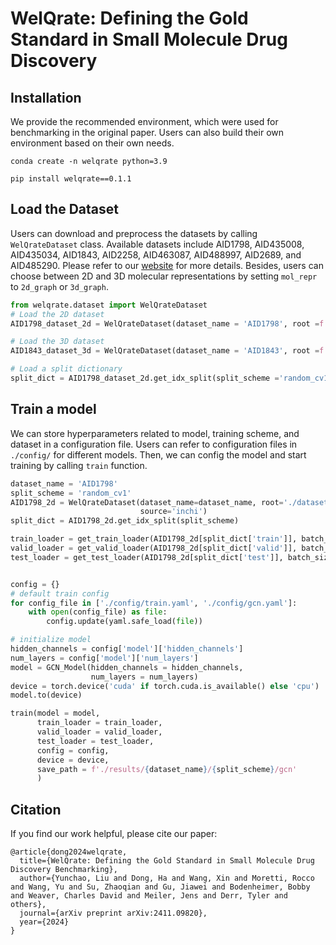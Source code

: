 # WelQrate: Defining the Gold Standard in Small Molecule Drug Discovery


## Installation
We provide the recommended environment, which were used for benchmarking in the original paper. Users can also build their own environment based on their own needs.
```
conda create -n welqrate python=3.9
```

```
pip install welqrate==0.1.1
```


## Load the Dataset
Users can download and preprocess the datasets by calling `WelQrateDataset` class. Available datasets include AID1798, AID435008, AID435034, AID1843, AID2258, AID463087, AID488997, AID2689, and AID485290. Please refer to our [website](https://www.welqrate.org/) for more details. Besides, users can choose between 2D and 3D molecular representations by setting `mol_repr` to `2d_graph` or `3d_graph`.

```python
from welqrate.dataset import WelQrateDataset
# Load the 2D dataset
AID1798_dataset_2d = WelQrateDataset(dataset_name = 'AID1798', root =f'./datasets', mol_repr ='2d_graph')

# Load the 3D dataset 
AID1843_dataset_3d = WelQrateDataset(dataset_name = 'AID1843', root =f'./datasets', mol_repr ='3d_graph')

# Load a split dictionary
split_dict = AID1798_dataset_2d.get_idx_split(split_scheme ='random_cv1') # or 'scaffold_seed1; we provide 1-5 for both random_cv and scaffold_seed

```

## Train a model
We can store hyperparameters related to model, training scheme, and dataset in a configuration file. Users can refer to configuration files in `./config/` for different models. Then, we can config the model and start training by calling `train` function. 

```python
dataset_name = 'AID1798'
split_scheme = 'random_cv1'
AID1798_2d = WelQrateDataset(dataset_name=dataset_name, root='./datasets', mol_repr='2d_graph',
                             source='inchi')
split_dict = AID1798_2d.get_idx_split(split_scheme)

train_loader = get_train_loader(AID1798_2d[split_dict['train']], batch_size=128, num_workers=0, seed=1)
valid_loader = get_valid_loader(AID1798_2d[split_dict['valid']], batch_size=128, num_workers=0)
test_loader = get_test_loader(AID1798_2d[split_dict['test']], batch_size=128, num_workers=0)


config = {}
# default train config
for config_file in ['./config/train.yaml', './config/gcn.yaml']:
    with open(config_file) as file:
        config.update(yaml.safe_load(file))

# initialize model
hidden_channels = config['model']['hidden_channels']
num_layers = config['model']['num_layers']
model = GCN_Model(hidden_channels = hidden_channels, 
                  num_layers = num_layers)
device = torch.device('cuda' if torch.cuda.is_available() else 'cpu')
model.to(device)

train(model = model,
      train_loader = train_loader,
      valid_loader = valid_loader,
      test_loader = test_loader,
      config = config,
      device = device,
      save_path = f'./results/{dataset_name}/{split_scheme}/gcn'
      )

```

## Citation
If you find our work helpful, please cite our paper:


```       
@article{dong2024welqrate,
  title={WelQrate: Defining the Gold Standard in Small Molecule Drug Discovery Benchmarking},
  author={Yunchao, Liu and Dong, Ha and Wang, Xin and Moretti, Rocco and Wang, Yu and Su, Zhaoqian and Gu, Jiawei and Bodenheimer, Bobby and Weaver, Charles David and Meiler, Jens and Derr, Tyler and others},
  journal={arXiv preprint arXiv:2411.09820},
  year={2024}
}

```